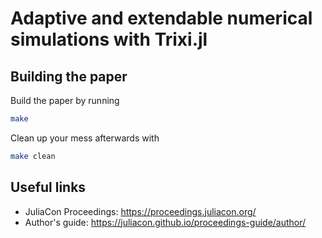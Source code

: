 # Adaptive and extendable numerical simulations with Trixi.jl


## Building the paper
Build the paper by running
```bash
make
```
Clean up your mess afterwards with
```bash
make clean
```

## Useful links

* JuliaCon Proceedings: https://proceedings.juliacon.org/
* Author's guide: https://juliacon.github.io/proceedings-guide/author/
